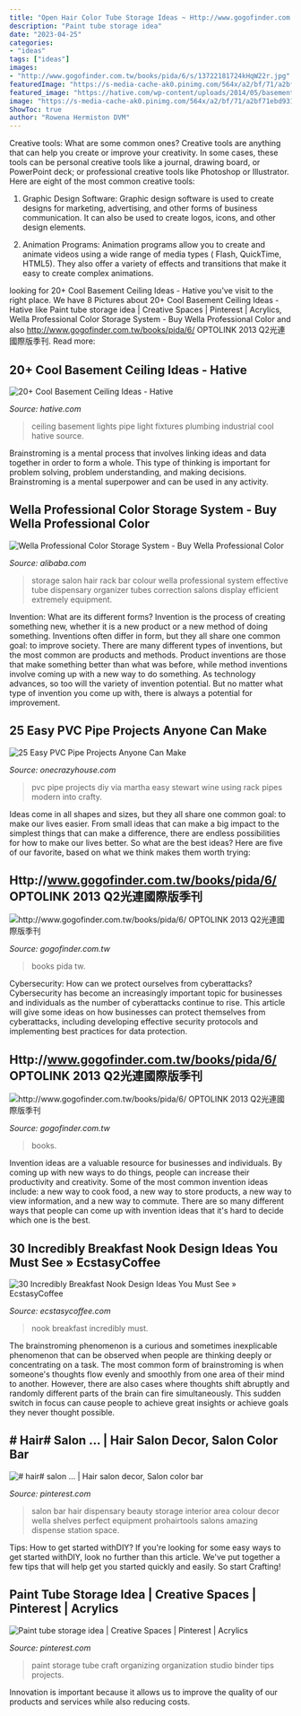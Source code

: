 ```yaml
---
title: "Open Hair Color Tube Storage Ideas ~ Http://www.gogofinder.com.tw/books/pida/6/ Optolink 2013 Q2光連國際版季刊"
description: "Paint tube storage idea"
date: "2023-04-25"
categories:
- "ideas"
tags: ["ideas"]
images:
- "http://www.gogofinder.com.tw/books/pida/6/s/13722181724kHqW22r.jpg"
featuredImage: "https://s-media-cache-ak0.pinimg.com/564x/a2/bf/71/a2bf71ebd93139926cef5db9d22d9be3.jpg"
featured_image: "https://hative.com/wp-content/uploads/2014/05/basement-ceiling-ideas/9-plumbing-pipe-lights.jpg"
image: "https://s-media-cache-ak0.pinimg.com/564x/a2/bf/71/a2bf71ebd93139926cef5db9d22d9be3.jpg"
ShowToc: true
author: "Rowena Hermiston DVM"
---
```



Creative tools: What are some common ones?
Creative tools are anything that can help you create or improve your creativity. In some cases, these tools can be personal creative tools like a journal, drawing board, or PowerPoint deck; or professional creative tools like Photoshop or Illustrator. Here are eight of the most common creative tools:
1. Graphic Design Software: Graphic design software is used to create designs for marketing, advertising, and other forms of business communication. It can also be used to create logos, icons, and other design elements.

2. Animation Programs: Animation programs allow you to create and animate videos using a wide range of media types ( Flash, QuickTime, HTML5). They also offer a variety of effects and transitions that make it easy to create complex animations.


	

		
looking for 20+ Cool Basement Ceiling Ideas - Hative you've visit to the right place. We have 8 Pictures about 20+ Cool Basement Ceiling Ideas - Hative like Paint tube storage idea | Creative Spaces | Pinterest | Acrylics, Wella Professional Color Storage System - Buy Wella Professional Color and also http://www.gogofinder.com.tw/books/pida/6/ OPTOLINK 2013 Q2光連國際版季刊. Read more:
		
    
## 20+ Cool Basement Ceiling Ideas - Hative

<img loading=lazy src="https://hative.com/wp-content/uploads/2014/05/basement-ceiling-ideas/9-plumbing-pipe-lights.jpg" onerror="this.onerror=null;this.src='https://tse2.mm.bing.net/th?id=OIP.nmr97si_l69iofw88jNfIAHaJK&amp;pid=15.1';" alt="20+ Cool Basement Ceiling Ideas - Hative">

_Source: hative.com_

>ceiling basement lights pipe light fixtures plumbing industrial cool hative source. 

	

Brainstroming is a mental process that involves linking ideas and data together in order to form a whole. This type of thinking is important for problem solving, problem understanding, and making decisions. Brainstroming is a mental superpower and can be used in any activity.

    
## Wella Professional Color Storage System - Buy Wella Professional Color

<img loading=lazy src="https://sc01.alicdn.com/kf/HTB1rNyKFVXXXXbWXVXXq6xXFXXXL/201238967/HTB1rNyKFVXXXXbWXVXXq6xXFXXXL.jpg" onerror="this.onerror=null;this.src='https://tse4.mm.bing.net/th?id=OIP.z7WayMLgoTkFmnEFCogD9wHaFj&amp;pid=15.1';" alt="Wella Professional Color Storage System - Buy Wella Professional Color">

_Source: alibaba.com_

>storage salon hair rack bar colour wella professional system effective tube dispensary organizer tubes correction salons display efficient extremely equipment. 

	

Invention: What are its different forms?
Invention is the process of creating something new, whether it is a new product or a new method of doing something. Inventions often differ in form, but they all share one common goal: to improve society. There are many different types of inventions, but the most common are products and methods. Product inventions are those that make something better than what was before, while method inventions involve coming up with a new way to do something. As technology advances, so too will the variety of invention potential. But no matter what type of invention you come up with, there is always a potential for improvement.

    
## 25 Easy PVC Pipe Projects Anyone Can Make

<img loading=lazy src="http://www.onecrazyhouse.com/wp-content/uploads/2016/03/pvc-pipe-projects-25.jpg" onerror="this.onerror=null;this.src='https://tse1.mm.bing.net/th?id=OIP.4YSZoTFG0tIPAaZ1DoiSJAHaJQ&amp;pid=15.1';" alt="25 Easy PVC Pipe Projects Anyone Can Make">

_Source: onecrazyhouse.com_

>pvc pipe projects diy via martha easy stewart wine using rack pipes modern into crafty. 

	

Ideas come in all shapes and sizes, but they all share one common goal: to make our lives easier. From small ideas that can make a big impact to the simplest things that can make a difference, there are endless possibilities for how to make our lives better. So what are the best ideas? Here are five of our favorite, based on what we think makes them worth trying: 

    
## Http://www.gogofinder.com.tw/books/pida/6/ OPTOLINK 2013 Q2光連國際版季刊

<img loading=lazy src="http://www.gogofinder.com.tw/books/pida/6/s/13722181724kHqW22r.jpg" onerror="this.onerror=null;this.src='https://tse2.mm.bing.net/th?id=OIP.GnHroYEXtck-DxyvW1-fNwHaKf&amp;pid=15.1';" alt="http://www.gogofinder.com.tw/books/pida/6/ OPTOLINK 2013 Q2光連國際版季刊">

_Source: gogofinder.com.tw_

>books pida tw. 

	

Cybersecurity: How can we protect ourselves from cyberattacks?
Cybersecurity has become an increasingly important topic for businesses and individuals as the number of cyberattacks continue to rise. This article will give some ideas on how businesses can protect themselves from cyberattacks, including developing effective security protocols and implementing best practices for data protection.

    
## Http://www.gogofinder.com.tw/books/pida/6/ OPTOLINK 2013 Q2光連國際版季刊

<img loading=lazy src="http://www.gogofinder.com.tw/books/pida/6/s/13722181725gRRxqA2.jpg" onerror="this.onerror=null;this.src='https://tse1.mm.bing.net/th?id=OIP.Phryzths2aNqhTaf7KUM-AHaKf&amp;pid=15.1';" alt="http://www.gogofinder.com.tw/books/pida/6/ OPTOLINK 2013 Q2光連國際版季刊">

_Source: gogofinder.com.tw_

>books. 

	

Invention ideas are a valuable resource for businesses and individuals. By coming up with new ways to do things, people can increase their productivity and creativity. Some of the most common invention ideas include: a new way to cook food, a new way to store products, a new way to view information, and a new way to commute. There are so many different ways that people can come up with invention ideas that it's hard to decide which one is the best.

    
## 30 Incredibly Breakfast Nook Design Ideas You Must See » EcstasyCoffee

<img loading=lazy src="https://i0.wp.com/www.ecstasycoffee.com/wp-content/uploads/2016/11/Right-at-Home.jpg?resize=736%2C876" onerror="this.onerror=null;this.src='https://tse4.mm.bing.net/th?id=OIP.Mp8B3sSKOtMVdQVFaIlGfgHaI0&amp;pid=15.1';" alt="30 Incredibly Breakfast Nook Design Ideas You Must See » EcstasyCoffee">

_Source: ecstasycoffee.com_

>nook breakfast incredibly must. 

	

The brainstroming phenomenon is a curious and sometimes inexplicable phenomenon that can be observed when people are thinking deeply or concentrating on a task. The most common form of brainstroming is when someone's thoughts flow evenly and smoothly from one area of their mind to another. However, there are also cases where thoughts shift abruptly and randomly different parts of the brain can fire simultaneously. This sudden switch in focus can cause people to achieve great insights or achieve goals they never thought possible.

    
## # Hair# Salon … | Hair Salon Decor, Salon Color Bar

<img loading=lazy src="https://i.pinimg.com/originals/3a/da/3c/3ada3c783ce0b89104299d4380ad5236.jpg" onerror="this.onerror=null;this.src='https://tse1.mm.bing.net/th?id=OIP.gfY4cUYI8U4wCwdnHukqeAHaJd&amp;pid=15.1';" alt="# hair# salon … | Hair salon decor, Salon color bar">

_Source: pinterest.com_

>salon bar hair dispensary beauty storage interior area colour decor wella shelves perfect equipment prohairtools salons amazing dispense station space. 

	

Tips: How to get started withDIY?
If you're looking for some easy ways to get started withDIY, look no further than this article. We've put together a few tips that will help get you started quickly and easily. So start Crafting!

    
## Paint Tube Storage Idea | Creative Spaces | Pinterest | Acrylics

<img loading=lazy src="https://s-media-cache-ak0.pinimg.com/564x/a2/bf/71/a2bf71ebd93139926cef5db9d22d9be3.jpg" onerror="this.onerror=null;this.src='https://tse2.mm.bing.net/th?id=OIP.Cb4D_5w0BHXY855K8z3hXQHaJ6&amp;pid=15.1';" alt="Paint tube storage idea | Creative Spaces | Pinterest | Acrylics">

_Source: pinterest.com_

>paint storage tube craft organizing organization studio binder tips projects. 

	

Innovation is important because it allows us to improve the quality of our products and services while also reducing costs.

